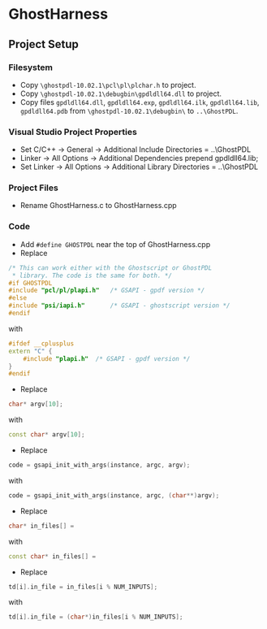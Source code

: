 # GhostHarness

## Project Setup

### Filesystem

* Copy `\ghostpdl-10.02.1\pcl\pl\plchar.h` to project.
* Copy `\ghostpdl-10.02.1\debugbin\gpdldll64.dll` to project.
* Copy files `gpdldll64.dll`, `gpdldll64.exp`, `gpdldll64.ilk`, `gpdldll64.lib`, `gpdldll64.pdb` from `\ghostpdl-10.02.1\debugbin\` to `..\GhostPDL`.

### Visual Studio Project Properties

* Set C/C++ -> General -> Additional Include Directories = ..\GhostPDL
* Linker -> All Options -> Additional Dependencies prepend gpdldll64.lib;
* Set Linker -> All Options -> Additional Library Directories = ..\GhostPDL

### Project Files
* Rename GhostHarness.c to GhostHarness.cpp

### Code
* Add `#define GHOSTPDL` near the top of GhostHarness.cpp
* Replace
``` c++
/* This can work either with the Ghostscript or GhostPDL
 * library. The code is the same for both. */
#if GHOSTPDL
#include "pcl/pl/plapi.h"   /* GSAPI - gpdf version */
#else
#include "psi/iapi.h"       /* GSAPI - ghostscript version */
#endif
```
with
``` c++
#ifdef __cplusplus
extern "C" {
    #include "plapi.h"  /* GSAPI - gpdf version */
}
#endif
```
* Replace
``` c++
char* argv[10];
```
with
``` c++
const char* argv[10];
```
* Replace
``` c++
code = gsapi_init_with_args(instance, argc, argv);
```
with
``` c++
code = gsapi_init_with_args(instance, argc, (char**)argv);
```
* Replace
``` c++
char* in_files[] =
```
with
``` c++
const char* in_files[] =
```
* Replace
``` c++
td[i].in_file = in_files[i % NUM_INPUTS];
```
with
``` c++
td[i].in_file = (char*)in_files[i % NUM_INPUTS];
```
